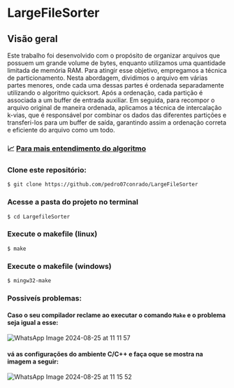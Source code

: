 # LargeFileSorter

## Visão geral 
 Este trabalho foi desenvolvido com o propósito de organizar arquivos que possuem um grande volume de bytes, enquanto utilizamos uma quantidade limitada de memória RAM. Para atingir esse objetivo, empregamos a técnica de particionamento. Nesta abordagem, dividimos o arquivo em várias partes menores, onde cada uma dessas partes é ordenada separadamente utilizando o algoritmo quicksort. Após a ordenação, cada partição é associada a um buffer de entrada auxiliar. Em seguida, para recompor o arquivo original de maneira ordenada, aplicamos a técnica de intercalação k-vias, que é responsável por combinar os dados das diferentes partições e transferi-los para um buffer de saída, garantindo assim a ordenação correta e eficiente do arquivo como um todo.

### :chart_with_upwards_trend: [Para mais entendimento do algoritmo](https://github.com/user-attachments/files/16740638/RelatorioEd2.1.pdf)


### Clone este repositório: 
```
$ git clone https://github.com/pedro07conrado/LargeFileSorter
```

### Acesse a pasta do projeto no terminal
```
$ cd LargefileSorter
```
### Execute o makefile (linux)
```
$ make
```

### Execute o makefile (windows)
```
$ mingw32-make
```

### Possiveís problemas: 
#### Caso o seu compilador reclame ao executar o comando `Make` e o problema seja igual a esse: 
![WhatsApp Image 2024-08-25 at 11 11 57](https://github.com/user-attachments/assets/1a83e128-eeb4-464b-ba8a-05d0977cec01)


#### vá as configurações do ambiente C/C++ e faça oque se mostra na imagem a seguir:
![WhatsApp Image 2024-08-25 at 11 15 52](https://github.com/user-attachments/assets/be4466cb-60f2-4664-8357-cd91db51a6fc)

